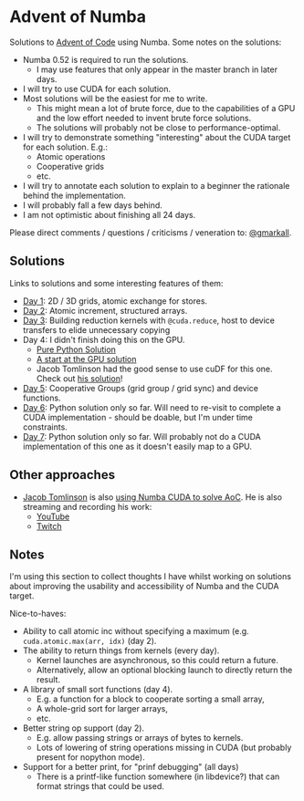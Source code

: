 Advent of Numba
===============

Solutions to [Advent of Code](https://adventofcode.com) using Numba. Some notes
on the solutions:

* Numba 0.52 is required to run the solutions.
  * I may use features that only appear in the master branch in later days.
* I will try to use CUDA for each solution.
* Most solutions will be the easiest for me to write.
  * This might mean a lot of brute force, due to the capabilities of a GPU and
    the low effort needed to invent brute force solutions.
  * The solutions will probably not be close to performance-optimal.
* I will try to demonstrate something "interesting" about the CUDA target for
  each solution. E.g.:
  * Atomic operations
  * Cooperative grids
  * etc.
* I will try to annotate each solution to explain to a beginner the rationale
  behind the implementation.
* I will probably fall a few days behind.
* I am not optimistic about finishing all 24 days.

Please direct comments / questions / criticisms / veneration to:
[@gmarkall](https://twitter.com/gmarkall).


Solutions
---------

Links to solutions and some interesting features of them:

* [Day 1](day01/solution.py): 2D / 3D grids, atomic exchange for stores.
* [Day 2](day02/solution.py): Atomic increment, structured arrays.
* [Day 3](day03/solution.py): Building reduction kernels with `@cuda.reduce`,
  host to device transfers to elide unnecessary copying
* Day 4: I didn't finish doing this on the GPU.
  * [Pure Python Solution](day04/pysolution.py)
  * [A start at the GPU solution](day04/solution.py)
  * Jacob Tomlinson had the good sense to use cuDF for this one. Check out [his
    solution](https://github.com/jacobtomlinson/advent-of-gpu-code-2020/blob/main/solutions/04/Solution.ipynb)!
* [Day 5](day05/solution.py): Cooperative Groups (grid group / grid sync) and
  device functions.
* [Day 6](day06/pysolution.py): Python solution only so far. Will need to
  re-visit to complete a CUDA implementation - should be doable, but I'm under
  time constraints.
* [Day 7](day07/pysolution.py): Python solution only so far. Will probably not
  do a CUDA implementation of this one as it doesn't easily map to a GPU.


Other approaches
----------------

* [Jacob Tomlinson](https://jacobtomlinson.dev/) is also [using Numba CUDA to
  solve AoC](https://github.com/jacobtomlinson/advent-of-gpu-code-2020). He is
  also streaming and recording his work:
  * [YouTube](https://www.youtube.com/channel/UCjwcSpcyRYsfZMsliAJzYuQ)
  * [Twitch](https://www.twitch.tv/constrainedcoding)


Notes
-----

I'm using this section to collect thoughts I have whilst working on solutions
about improving the usability and accessibility of Numba and the CUDA target.

Nice-to-haves:

* Ability to call atomic inc without specifying a maximum (e.g.
  `cuda.atomic.max(arr, idx)` (day 2).
* The ability to return things from kernels (every day).
  * Kernel launches are asynchronous, so this could return a future.
  * Alternatively, allow an optional blocking launch to directly return the
    result.
* A library of small sort functions (day 4).
  * E.g. a function for a block to cooperate sorting a small array,
  * A whole-grid sort for larger arrays,
  * etc.
* Better string op support (day 2).
  * E.g. allow passing strings or arrays of bytes to kernels.
  * Lots of lowering of string operations missing in CUDA (but probably present
    for nopython mode).
* Support for a better print, for "prinf debugging" (all days)
  * There is a printf-like function somewhere (in libdevice?) that can format
    strings that could be used.
